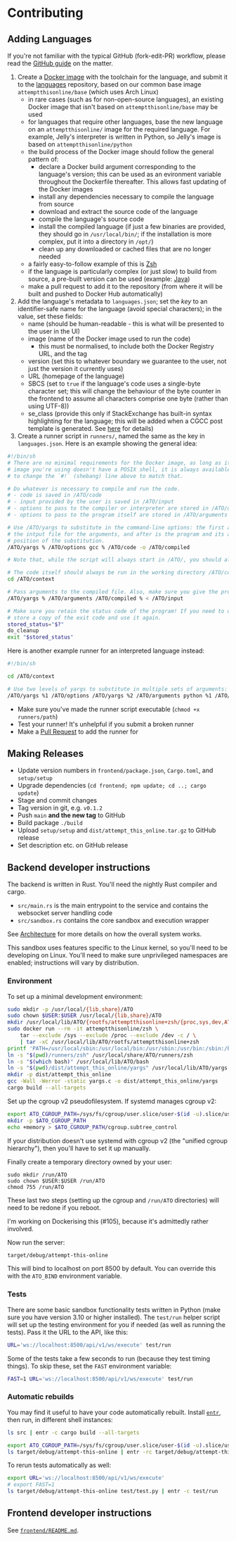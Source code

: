# Contributing
## Adding Languages
If you're not familiar with the typical GitHub (fork-edit-PR) workflow, please read the [GitHub
guide](https://guides.github.com/introduction/flow/) on the matter.

1. Create a [Docker image](https://hub.docker.com) with the toolchain for the language, and submit it to the
   [languages](https://github.com/attempt-this-online/languages) repository, based on our common base image
   `attemptthisonline/base` (which uses Arch Linux)
   - in rare cases (such as for non-open-source languages), an existing Docker image that isn't based on
     `attemptthisonline/base` may be used
   - for languages that require other languages, base the new language on an `attemptthisonline/` image for the required
     language. For example, Jelly's interpreter is written in Python, so Jelly's image is based on
     `attemptthisonline/python`
   - the build process of the Docker image should follow the general pattern of:
     - declare a Docker build argument corresponding to the language's version; this can be used as an evironment
       variable throughout the Dockerfile thereafter. This allows fast updating of the Docker images
     - install any dependencies necessary to compile the language from source
     - download and extract the source code of the language
     - compile the language's source code
     - install the compiled language (if just a few binaries are provided, they should go in `/usr/local/bin/`; if the
       installation is more complex, put it into a directory in `/opt/`)
     - clean up any downloaded or cached files that are no longer needed
   - a fairly easy-to-follow example of this is [Zsh](https://github.com/attempt-this-online/languages/blob/main/languages/zsh/Dockerfile)
   - if the language is particularly complex (or just slow) to build from source, a pre-built version can be used
     (example: [Java](https://github.com/attempt-this-online/languages/blob/main/languages/java/Dockerfile))
   - make a pull request to add it to the repository (from where it will be built and pushed to Docker Hub automatically)
2. Add the language's metadata to `languages.json`; set the *key* to an identifier-safe name for the
   language (avoid special characters); in the value, set these fields:
   - name (should be human-readable - this is what will be presented to the user in the UI)
   - image (name of the Docker image used to run the code)
       - this must be normalised, to include both the Docker Registry URL, and the tag
   - version (set this to whatever boundary we guarantee to the user, not just the version it currently uses)
   - URL (homepage of the language)
   - SBCS (set to `true` if the language's code uses a single-byte character set; this will change the behaviour of the
     byte counter in the frontend to assume all characters comprise one byte (rather than using UTF-8))
   - se_class (provide this only if StackExchange has built-in syntax highlighting for the language; this will be added
     when a CGCC post template is generated. See [here](https://meta.stackexchange.com/q/184108) for details)
3. Create a runner script in `runners/`, named the same as the key in `languages.json`. Here is an example showing the
   general idea:

```sh
#!/bin/sh
# There are no minimal requirements for the Docker image, as long as it doesn't contain a /ATO directory. If the Docker
# image you're using doesn't have a POSIX shell, it is always available as `/ATO/bash`. If you need to use it, make sure
# to change the `#!` (shebang) line above to match that.

# Do whatever is necessary to compile and run the code.
# - code is saved in /ATO/code
# - input provided by the user is saved in /ATO/input
# - options to pass to the compiler or interpreter are stored in /ATO/options, null-terminated
# - options to pass to the program itself are stored in /ATO/arguments

# Use /ATO/yargs to substitute in the command-line options: the first argument is the replacement string, the second is
# the intput file for the arguments, and after is the program and its arguments. The replacement string indicates the
# position of the substitution.
/ATO/yargs % /ATO/options gcc % /ATO/code -o /ATO/compiled

# Note that, while the script will always start in /ATO/, you should always use absolute paths.

# The code itself should always be run in the working directory /ATO/context
cd /ATO/context

# Pass arguments to the compiled file. Also, make sure you give the program input from /ATO/input.
/ATO/yargs % /ATO/arguments /ATO/compiled % < /ATO/input

# Make sure you retain the status code of the program! If you need to do any cleanup for whatever reason, make sure to
# store a copy of the exit code and use it again.
stored_status="$?"
do_cleanup
exit "$stored_status"
```

Here is another example runner for an interpreted language instead:

```sh
#!/bin/sh

cd /ATO/context

# Use two levels of yargs to substitute in multiple sets of arguments:
/ATO/yargs %1 /ATO/options /ATO/yargs %2 /ATO/arguments python %1 /ATO/code %2 < /ATO/input
```
  - Make sure you've made the runner script executable (`chmod +x runners/path`)
  - Test your runner! It's unhelpful if you submit a broken runner
  - Make a [Pull Request](https://github.com/attempt-this-online/attempt-this-online/pulls) to add the runner for

## Making Releases
- Update version numbers in `frontend/package.json`, `Cargo.toml`, and `setup/setup`
- Upgrade dependencies (`cd frontend; npm update; cd ..; cargo update`)
- Stage and commit changes
- Tag version in git, e.g. `v0.1.2`
- Push `main` **and the new tag** to GitHub
- Build package `./build`
- Upload `setup/setup` and `dist/attempt_this_online.tar.gz` to GitHub release
- Set description etc. on GitHub release

## Backend developer instructions
The backend is written in Rust. You'll need the nightly Rust compiler and cargo.

- `src/main.rs` is the main entrypoint to the service and contains the websocket server handling code
- `src/sandbox.rs` contains the core sandbox and execution wrapper

See [Architecture](./architecture.md) for more details on how the overall system works.

This sandbox uses features specific to the Linux kernel, so you'll need to be developing on Linux.
You'll need to make sure unprivileged namespaces are enabled; instructions will vary by distribution.

### Environment
To set up a minimal development environment:

```bash
sudo mkdir -p /usr/local/{lib,share}/ATO
sudo chown $USER:$USER /usr/local/{lib,share}/ATO
mkdir /usr/local/lib/ATO/{rootfs/attemptthisonline+zsh/{proc,sys,dev,ATO},env} /usr/local/share/ATO/runners
sudo docker run --rm -it attemptthisonline/zsh \
    tar --exclude /sys --exclude /proc --exclude /dev -c / \
    | tar -xC /usr/local/lib/ATO/rootfs/attemptthisonline+zsh
printf 'PATH=/usr/local/sbin:/usr/local/bin:/usr/sbin:/usr/bin:/sbin:/bin\0LANG=C.UTF-8\0' > /usr/local/lib/ATO/env/attemptthisonline+zsh
ln -s "$(pwd)/runners/zsh" /usr/local/share/ATO/runners/zsh
ln -s "$(which bash)" /usr/local/lib/ATO/bash
ln -s "$(pwd)/dist/attempt_this_online/yargs" /usr/local/lib/ATO/yargs
mkdir -p dist/attempt_this_online
gcc -Wall -Werror -static yargs.c -o dist/attempt_this_online/yargs
cargo build --all-targets
```

Set up the cgroup v2 pseudofilesystem. If systemd manages cgroup v2:

```bash
export ATO_CGROUP_PATH=/sys/fs/cgroup/user.slice/user-$(id -u).slice/user@$(id -u).service/ATO
mkdir -p $ATO_CGROUP_PATH
echo +memory > $ATO_CGROUP_PATH/cgroup.subtree_control
```

If your distribution doesn't use systemd with cgroup v2 (the "unified cgroup hierarchy"), then you'll have to set it up
manually.

Finally create a temporary directory owned by your user:

```
sudo mkdir /run/ATO
sudo chown $USER:$USER /run/ATO
chmod 755 /run/ATO
```

These last two steps (setting up the cgroup and `/run/ATO` directories) will need to be redone if you reboot.

I'm working on Dockerising this (#105), because it's admittedly rather involved.

Now run the server:

```bash
target/debug/attempt-this-online
```

This will bind to localhost on port 8500 by default. You can override this with the `ATO_BIND` environment variable.

### Tests
There are some basic sandbox functionality tests written in Python (make sure you have version 3.10 or higher installed).
The `test/run` helper script will set up the testing environment for you if needed (as well as running the tests).
Pass it the URL to the API, like this:

```bash
URL='ws://localhost:8500/api/v1/ws/execute' test/run
```

Some of the tests take a few seconds to run (because they test timing things). To skip these, set the `FAST` environment
variable:

```bash
FAST=1 URL='ws://localhost:8500/api/v1/ws/execute' test/run
```

### Automatic rebuilds
You may find it useful to have your code automatically rebuilt. Install [`entr`](https://eradman.com/entrproject/),
then run, in different shell instances:

```bash
ls src | entr -c cargo build --all-targets
```

```bash
export ATO_CGROUP_PATH=/sys/fs/cgroup/user.slice/user-$(id -u).slice/user@$(id -u).service/ATO
ls target/debug/attempt-this-online | entr -rc target/debug/attempt-this-online
```

To rerun tests automatically as well:

```bash
export URL='ws://localhost:8500/api/v1/ws/execute'
# export FAST=1
ls target/debug/attempt-this-online test/test.py | entr -c test/run
```

## Frontend developer instructions
See [`frontend/README.md`](../frontend/README.md).
